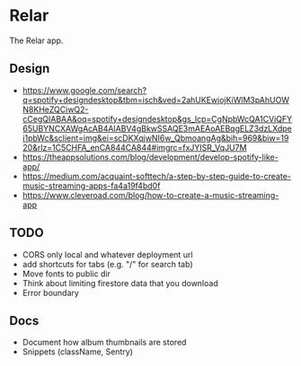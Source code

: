 # Relar
The Relar app.

## Design
- https://www.google.com/search?q=spotify+designdesktop&tbm=isch&ved=2ahUKEwjojKiWlM3pAhUOWN8KHeZQCiwQ2-cCegQIABAA&oq=spotify+designdesktop&gs_lcp=CgNpbWcQA1CVjQFY65UBYNCXAWgAcAB4AIABV4gBkwSSAQE3mAEAoAEBqgELZ3dzLXdpei1pbWc&sclient=img&ei=scDKXqjwNI6w_QbmoangAg&bih=969&biw=1920&rlz=1C5CHFA_enCA844CA844#imgrc=fxJYISR_VqJU7M
- https://theappsolutions.com/blog/development/develop-spotify-like-app/
- https://medium.com/acquaint-softtech/a-step-by-step-guide-to-create-music-streaming-apps-fa4a19f4bd0f
- https://www.cleveroad.com/blog/how-to-create-a-music-streaming-app

## TODO
- CORS only local and whatever deployment url
- add shortcuts for tabs (e.g. "/" for search tab)
- Move fonts to public dir
- Think about limiting firestore data that you download
- Error boundary

## Docs
- Document how album thumbnails are stored
- Snippets (className, Sentry)
